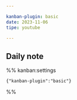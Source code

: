 ```yaml
---

kanban-plugin: basic
date: 2023-11-06
tipe: youtube

---
```


## Daily note





%% kanban:settings
```
{"kanban-plugin":"basic"}
```
%%